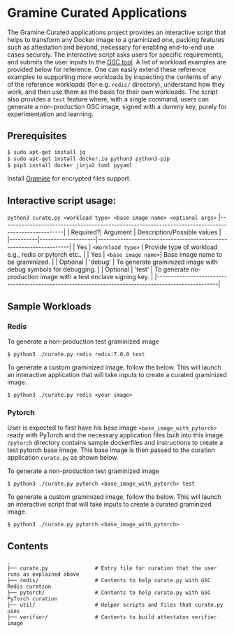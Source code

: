 # Gramine Curated Applications

The Gramine Curated applications project provides an interactive script that helps to transform any
Docker image to a graminized one, packing features such as attestation and beyond, necessary for
enabling end-to-end use cases securely. The interactive script asks users for specific
requirements, and submits the user inputs to the [GSC tool](https://github.com/gramineproject/gsc).
A list of workload examples are provided below for reference. One can easily extend these reference
examples to supporting more workloads by inspecting the contents of any of the reference workloads
(for e.g. `redis/` directory), understand how they work, and then use them as the basis for their
own workloads. The script also provides a `test` feature where, with a single command, users
can generate a non-production GSC image, signed with a dummy key, purely for experimentation and
learning.

## Prerequisites

```sh
$ sudo apt-get install jq
$ sudo apt-get install docker.io python3 python3-pip
$ pip3 install docker jinja2 toml pyyaml
```
Install [Gramine](https://gramine.readthedocs.io/en/latest/quickstart.html#install-gramine) for
encrypted files support.

## Interactive script usage:
`python3 curate.py <workload type> <base image name> <optional args>`
|----------------------------------------------------------------------------------------------------|
| Required?| Argument           | Description/Possible values                                        |
|----------|--------------------|--------------------------------------------------------------------|
|    Yes   | `<Workload type>`  | Provide type of workload e.g., redis or pytorch etc..              |
|    Yes   | `<base image name>`| Base image name to be graminized.                                  |
| Optional | 'debug'            | To generate graminized image with debug symbols for debugging.     |
| Optional | 'test'             | To generate no-production image with a test enclave signing key.   |
|----------------------------------------------------------------------------------------------------|

## Sample Workloads

### Redis

To generate a non-production test graminized image

`$ python3 ./curate.py redis redis:7.0.0 test`

To generate a custom graminized image, follow the below. This will launch an interactive application
that will take inputs to create a curated graminized image.

`$ python3 ./curate.py redis <your image>`

### Pytorch

User is expected to first have his base image `<base_image_with_pytorch>` ready with PyTorch and
the necessary application files built into this image. `/pytorch` directory contains sample
dockerfiles and instructions to create a test pytorch base image. This base image is then passed to
the curation application `curate.py` as shown below.

To generate a non-production test graminized image

`$ python3 ./curate.py pytorch <base_image_with_pytorch> test`

To generate a custom graminized image, follow the below.
This will launch an interactive script that will take inputs to create a curated graminized
image.

`$ python3 ./curate.py pytorch <base_image_with_pytorch>`


## Contents

    .
    ├── curate.py               # Entry file for curation that the user runs as explained above
    ├── redis/                  # Contents to help curate.py with GSC Redis curation
    ├── pytorch/                # Contents to help curate.py with GSC PyTorch curation
    ├── util/                   # Helper scripts and files that curate.py uses
    ├── verifier/               # Contents to build attestaton verifier image
